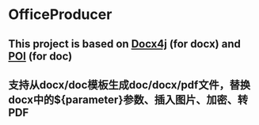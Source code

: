 # OfficeProducer

## This project is based on [Docx4j](https://github.com/plutext/docx4j) (for docx) and [POI](https://poi.apache.org/) (for doc)

## 支持从docx/doc模板生成doc/docx/pdf文件，替换docx中的${parameter}参数、插入图片、加密、转PDF
